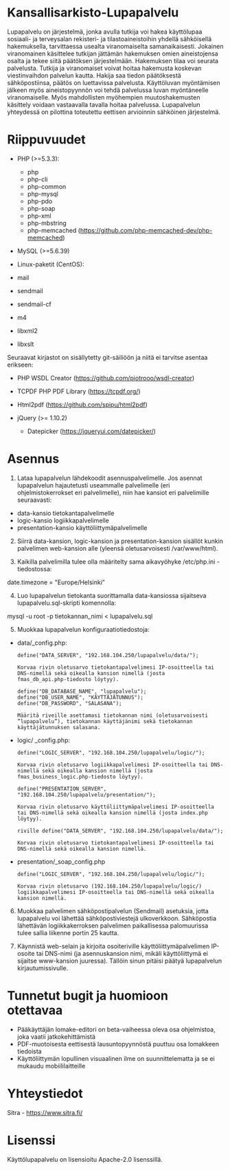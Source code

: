 # Kansallisarkisto-Lupapalvelu

Lupapalvelu on järjestelmä, jonka avulla tutkija voi hakea käyttölupaa sosiaali- ja terveysalan rekisteri- ja tilastoaineistoihin yhdellä sähköisellä hakemuksella, tarvittaessa usealta viranomaiselta samanaikaisesti. Jokainen viranomainen käsittelee tutkijan jättämän hakemuksen omien aineistojensa osalta ja tekee siitä päätöksen järjestelmään. Hakemuksen tilaa voi seurata palvelusta. Tutkija ja viranomaiset voivat hoitaa hakemusta koskevan viestinvaihdon palvelun kautta. Hakija saa tiedon päätöksestä sähköpostiinsa, päätös on luettavissa palvelusta. Käyttöluvan myöntämisen jälkeen myös aineistopyynnön voi tehdä palvelussa luvan myöntäneelle viranomaiselle. Myös mahdollisten myöhempien muutoshakemusten käsittely voidaan vastaavalla tavalla hoitaa palvelussa. Lupapalvelun yhteydessä on pilottina toteutettu eettisen arvioinnin sähköinen järjestelmä.

# Riippuvuudet

- PHP (>=5.3.3):

  - php
  -	php-cli
  -	php-common
  -	php-mysql
  -	php-pdo
  -	php-soap
  -	php-xml
  -	php-mbstring
  -	php-memcached (https://github.com/php-memcached-dev/php-memcached)

-	MySQL (>=5.6.39)

-	Linux-paketit (CentOS):

  -	mail
  -	sendmail
  -	sendmail-cf
  -	m4
  -	libxml2
  -	libxslt

Seuraavat kirjastot on sisällytetty git-säiliöön ja niitä ei tarvitse asentaa erikseen:

-	PHP WSDL Creator (https://github.com/piotrooo/wsdl-creator)

-	TCPDF PHP PDF Library (https://tcpdf.org/)

-	Html2pdf (https://github.com/spipu/html2pdf)

-	jQuery (>= 1.10.2)

    -	Datepicker (https://jqueryui.com/datepicker/)
  
  # Asennus
  
1.	Lataa lupapalvelun lähdekoodit asennuspalvelimelle. Jos asennat lupapalvelun hajautetusti useammalle palvelimelle (eri ohjelmistokerrokset eri palvelimelle), niin hae kansiot eri palvelimille seuraavasti:

  - data-kansio tietokantapalvelimelle
  - logic-kansio logiikkapalvelimelle
  - presentation-kansio käyttöliittymäpalvelimelle

2.	Siirrä data-kansion, logic-kansion ja presentation-kansion sisällöt kunkin palvelimen web-kansion alle (yleensä oletusarvoisesti /var/www/html).

3.	Kaikilla palvelimilla tulee olla määritelty sama aikavyöhyke /etc/php.ini -tiedostossa:

date.timezone = "Europe/Helsinki”

4.	Luo lupapalvelun tietokanta suorittamalla data-kansiossa sijaitseva lupapalvelu.sql-skripti komennolla:

mysql -u root -p tietokannan_nimi < lupapalvelu.sql

5.	Muokkaa lupapalvelun konfiguraatiotiedostoja:

  - data/_config.php:

        define("DATA_SERVER", "192.168.104.250/lupapalvelu/data/");

        Korvaa rivin oletusarvo tietokantapalvelimesi IP-osoitteella tai DNS-nimellä sekä oikealla kansion nimellä (josta       fmas_db_api.php-tiedosto löytyy).

        define("DB_DATABASE_NAME", "lupapalvelu");
        define("DB_USER_NAME", "KÄYTTÄJÄTUNNUS");
        define("DB_PASSWORD", "SALASANA");

        Määritä riveille asettamasi tietokannan nimi (oletusarvoisesti ”lupapalvelu”), tietokannan käyttäjänimi sekä tietokannan käyttäjätunnuksen salasana.

  - logic/ _config.php:

        define("LOGIC_SERVER", "192.168.104.250/lupapalvelu/logic/");

        Korvaa rivin oletusarvo logiikkapalvelimesi IP-osoitteella tai DNS-nimellä sekä oikealla kansion nimellä (josta fmas_business_logic.php-tiedosto löytyy).

        define("PRESENTATION_SERVER", "192.168.104.250/lupapalvelu/presentation/");

        Korvaa rivin oletusarvo käyttöliittymäpalvelimesi IP-osoitteella tai DNS-nimellä sekä oikealla kansion nimellä (josta index.php löytyy).

        riville define("DATA_SERVER", "192.168.104.250/lupapalvelu/data/");

        Korvaa rivin oletusarvo tietokantapalvelimesi IP-osoitteella tai DNS-nimellä sekä oikealla kansion nimellä.

  - presentation/_soap_config.php

        define("LOGIC_SERVER", "192.168.104.250/lupapalvelu/logic/"); 

        Korvaa rivin oletusarvo (192.168.104.250/lupapalvelu/logic/) logiikkapalvelimesi IP-osoitteella tai DNS-nimellä sekä oikealla kansion nimellä.

6.	Muokkaa palvelimen sähköpostipalvelun (Sendmail) asetuksia, jotta lupapalvelu voi lähettää sähköpostiviestejä ulkoverkkoon. Sähköpostia lähettävän logiikkakerroksen palvelimen paikallisessa palomuurissa tulee sallia liikenne portin 25 kautta.

7.	Käynnistä web-selain ja kirjoita osoiteriville käyttöliittymäpalvelimen IP-osoite tai DNS-nimi (ja asennuskansion nimi, mikäli käyttöliittymä ei sijaitse www-kansion juuressa). Tällöin sinun pitäisi päätyä lupapalvelun kirjautumissivulle.

# Tunnetut bugit ja huomioon otettavaa

-	Pääkäyttäjän lomake-editori on beta-vaiheessa oleva osa ohjelmistoa, joka vaatii jatkokehittämistä
-	PDF-muotoisesta eettisestä lausuntopyynnöstä puuttuu osa lomakkeen tiedoista
-	Käyttöliittymän lopullinen visuaalinen ilme on suunnittelematta ja se ei mukaudu mobiililaitteille

# Yhteystiedot 

Sitra - https://www.sitra.fi/

# Lisenssi

Käyttölupapalvelu on lisensioitu Apache-2.0 lisenssillä.
